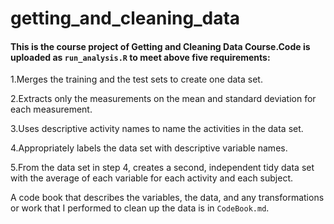 # getting_and_cleaning_data
#### This is the course project of Getting and Cleaning Data Course.Code is uploaded as `run_analysis.R` to meet above five requirements:
1.Merges the training and the test sets to create one data set.

2.Extracts only the measurements on the mean and standard deviation for each measurement. 

3.Uses descriptive activity names to name the activities in the data set.

4.Appropriately labels the data set with descriptive variable names. 

5.From the data set in step 4, creates a second, independent tidy data set with the average of each variable for each activity and each subject.

A code book that describes the variables, the data, and any transformations or work that I performed to clean up the data is in `CodeBook.md`.
